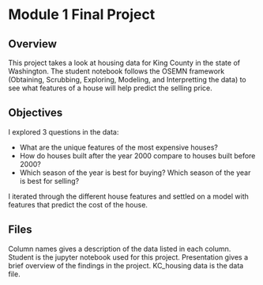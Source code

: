 
# Module 1 Final Project


## Overview

This project takes a look at housing data for King County in the state of Washington. The student notebook follows the OSEMN framework (Obtaining, Scrubbing, Exploring, Modeling, and Interpretting the data) to see what features of a house will help predict the selling price.

## Objectives
I explored 3 questions in the data:

* What are the unique features of the most expensive houses?
* How do houses built after the year 2000 compare to houses built before 2000?
* Which season of the year is best for buying? Which season of the year is best for selling?

I iterated through the different house features and settled on a model with features that predict the cost of the house.

## Files

Column names gives a description of the data listed in each column. Student is the jupyter notebook used for this project. Presentation gives a brief overview of the findings in the project. KC_housing data is the data file.
